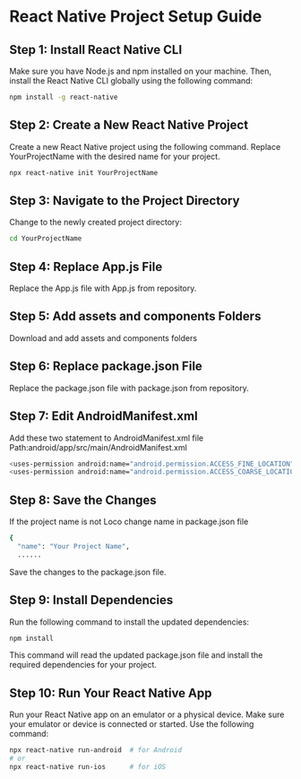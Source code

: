# React Native Project Setup Guide

## Step 1: Install React Native CLI

Make sure you have Node.js and npm installed on your machine. Then, install the React Native CLI globally using the following command:

```bash
npm install -g react-native
```

## Step 2: Create a New React Native Project

Create a new React Native project using the following command. Replace YourProjectName with the desired name for your project.

```bash
npx react-native init YourProjectName
```

## Step 3: Navigate to the Project Directory

Change to the newly created project directory:

```bash
cd YourProjectName
```

## Step 4: Replace App.js File

Replace the  App.js file with App.js from repository.

## Step 5: Add assets and components Folders

Download and add assets and components folders

## Step 6: Replace package.json File

Replace the  package.json file with package.json from repository.

## Step 7: Edit AndroidManifest.xml

Add these two statement to AndroidManifest.xml file
Path:android/app/src/main/AndroidManifest.xml

```bash
<uses-permission android:name="android.permission.ACCESS_FINE_LOCATION" />
<uses-permission android:name="android.permission.ACCESS_COARSE_LOCATION" />
```

## Step 8: Save the Changes

If the project name is not Loco change name in package.json file

```bash
{
  "name": "Your Project Name",
  ......
```
Save the changes to the package.json file.

## Step 9: Install Dependencies
Run the following command to install the updated dependencies:

```bash
npm install
```

This command will read the updated package.json file and install the required dependencies for your project.

## Step 10: Run Your React Native App
Run your React Native app on an emulator or a physical device. Make sure your emulator or device is connected or started. Use the following command:

```bash
npx react-native run-android  # for Android
# or
npx react-native run-ios      # for iOS
```
